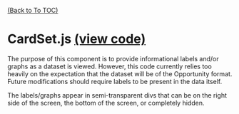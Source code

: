 [(Back to To TOC)](../TOC.md)
# CardSet.js [(view code)](https://github.com/jpiland16/hmv_test/blob/master/src/components/visualizer-screen/cards/CardSet.js)

The purpose of this component is to provide informational labels and/or graphs as a dataset is viewed.
However, this code currently relies too heavily on the expectation that the dataset will be of the Opportunity format.
Future modifications should require labels to be present in the data itself.

The labels/graphs appear in semi-transparent divs that can be on the right side of the screen, the bottom of the screen, or completely hidden.

